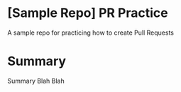 # [Sample Repo] PR Practice
A sample repo for practicing how to create Pull Requests

# Summary

Summary Blah Blah
